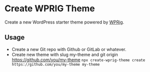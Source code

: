 # Create WPRIG Theme

Create a new WordPress starter theme powered by [WPRig](https://wprig.io/).

## Usage
* Create a new Git repo with Github or GitLab or whatever.
* Create new theme with slug my-theme and git origin https://github.com/you/my-theme
    `npx create-wprig-theme create https://github.com/you/my-theme my-theme`

